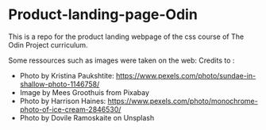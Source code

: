 # Product-landing-page-Odin
This is a repo for the product landing webpage of the css course of The Odin Project curriculum.

Some ressources such as images were taken on the web:
Credits to : 
- Photo by Kristina Paukshtite: https://www.pexels.com/photo/sundae-in-shallow-photo-1146758/
- Image by Mees Groothuis from Pixabay
- Photo by Harrison Haines: https://www.pexels.com/photo/monochrome-photo-of-ice-cream-2846530/
- Photo by Dovile Ramoskaite on Unsplash